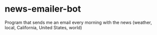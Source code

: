 # news-emailer-bot
Program that sends me an email every morning with the news (weather, local, California, United States, world)
